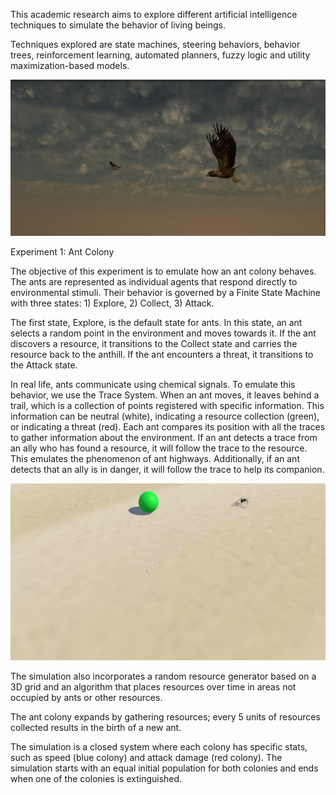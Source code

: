 This academic research aims to explore different artificial intelligence techniques to simulate the behavior of living beings.

Techniques explored are state machines, steering behaviors, behavior trees, reinforcement learning, automated planners, fuzzy logic and utility maximization-based models. 

![Feature Image](https://raw.githubusercontent.com/DiegoSobrino/Artificial-Intelligence-and-Life-Simulation/main/TFG.jfif)

Experiment 1: Ant Colony

The objective of this experiment is to emulate how an ant colony behaves. The ants are represented as individual agents that respond directly to environmental stimuli. Their behavior is governed by a Finite State Machine with three states: 1) Explore, 2) Collect, 3) Attack.

The first state, Explore, is the default state for ants. In this state, an ant selects a random point in the environment and moves towards it. If the ant discovers a resource, it transitions to the Collect state and carries the resource back to the anthill. If the ant encounters a threat, it transitions to the Attack state.

In real life, ants communicate using chemical signals. To emulate this behavior, we use the Trace System. When an ant moves, it leaves behind a trail, which is a collection of points registered with specific information. This information can be neutral (white), indicating a resource collection (green), or indicating a threat (red). Each ant compares its position with all the traces to gather information about the environment. If an ant detects a trace from an ally who has found a resource, it will follow the trace to the resource. This emulates the phenomenon of ant highways. Additionally, if an ant detects that an ally is in danger, it will follow the trace to help its companion.

![Description of GIF](Resources/explorar.gif)

The simulation also incorporates a random resource generator based on a 3D grid and an algorithm that places resources over time in areas not occupied by ants or other resources.

The ant colony expands by gathering resources; every 5 units of resources collected results in the birth of a new ant.

The simulation is a closed system where each colony has specific stats, such as speed (blue colony) and attack damage (red colony). The simulation starts with an equal initial population for both colonies and ends when one of the colonies is extinguished.


